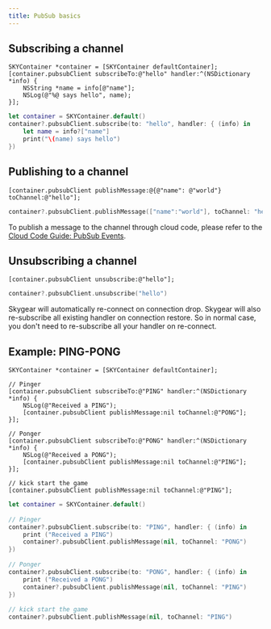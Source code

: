 ```yaml
---
title: PubSub basics
---
```


## Subscribing a channel

```obj-c
SKYContainer *container = [SKYContainer defaultContainer];
[container.pubsubClient subscribeTo:@"hello" handler:^(NSDictionary *info) {
    NSString *name = info[@"name"];
    NSLog(@"%@ says hello", name);
}];
```

```swift
let container = SKYContainer.default()
container?.pubsubClient.subscribe(to: "hello", handler: { (info) in
    let name = info?["name"]
    print("\(name) says hello")
})
```

## Publishing to a channel

```obj-c
[container.pubsubClient publishMessage:@{@"name": @"world"} toChannel:@"hello"];
```

```swift
container?.pubsubClient.publishMessage(["name":"world"], toChannel: "hello")
```

To publish a message to the channel through cloud code, please refer to the
[Cloud Code Guide: PubSub Events][doc-cloud-code-pubsub].

## Unsubscribing a channel

```obj-c
[container.pubsubClient unsubscribe:@"hello"];
```

```swift
container?.pubsubClient.unsubscribe("hello")
```

Skygear will automatically re-connect on connection drop. Skygear will also
re-subscribe all existing handler on connection restore. So in normal case,
you don't need to re-subscribe all your handler on re-connect.

## Example: PING-PONG

```obj-c
SKYContainer *container = [SKYContainer defaultContainer];

// Pinger
[container.pubsubClient subscribeTo:@"PING" handler:^(NSDictionary *info) {
    NSLog(@"Received a PING");
    [container.pubsubClient publishMessage:nil toChannel:@"PONG"];
}];

// Ponger
[container.pubsubClient subscribeTo:@"PONG" handler:^(NSDictionary *info) {
    NSLog(@"Received a PONG");
    [container.pubsubClient publishMessage:nil toChannel:@"PING"];
}];

// kick start the game
[container.pubsubClient publishMessage:nil toChannel:@"PING"];
```

```swift
let container = SKYContainer.default()
    
// Pinger
container?.pubsubClient.subscribe(to: "PING", handler: { (info) in
    print ("Received a PING")
    container?.pubsubClient.publishMessage(nil, toChannel: "PONG")
})
    
// Ponger
container?.pubsubClient.subscribe(to: "PONG", handler: { (info) in
    print ("Received a PONG")
    container?.pubsubClient.publishMessage(nil, toChannel: "PING")
})
    
// kick start the game
container?.pubsubClient.publishMessage(nil, toChannel: "PING")
```

[doc-cloud-code-pubsub]: /guides/cloud-code/calling-skygear-api/python#pubsub-events
